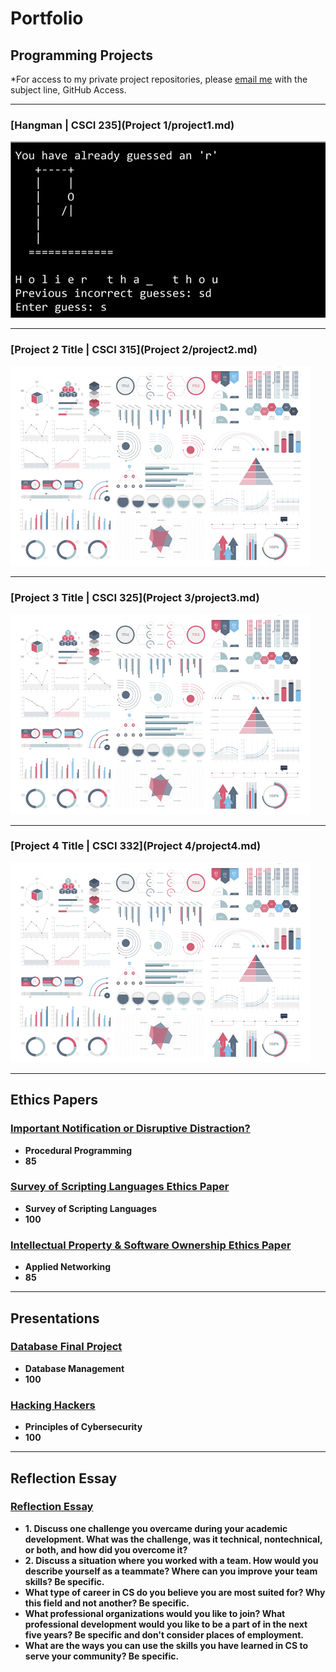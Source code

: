 Portfolio
=========

Programming Projects
--------------------

*For access to my private project repositories, please [email me](mailto:clgibson@csustudent.net) with the subject line, GitHub Access.

---
### [Hangman | CSCI 235](Project 1/project1.md)

![Hangman](/images/error.jpg)

---
### [Project 2 Title | CSCI 315](Project 2/project2.md)

![Project 2 Thumbnail Name](images/dummy_thumbnail.jpg)

---
### [Project 3 Title | CSCI 325](Project 3/project3.md)

![Project 3 Thumbnail Name](images/dummy_thumbnail.jpg)

---
### [Project 4 Title | CSCI 332](Project 4/project4.md)

![Project 4 Thumbnail Name](images/dummy_thumbnail.jpg)

---

Ethics Papers
-------------

### [Important Notification or Disruptive Distraction?](/pdf/Notification%20Disctractions_Gibson.pdf)

-   **Procedural Programming** 
-   **85**

### [Survey of Scripting Languages Ethics Paper](/pdf/SOSL%20Ethics%20Paper_Gibson%20.pdf)

-   **Survey of Scripting Languages** 
-   **100**

### [Intellectual Property & Software Ownership Ethics Paper](/pdf/Intellectual%20Property_Ethics%20Paper_Applied%20Networking.pdf)

-   **Applied Networking**  
-   **85**

---

Presentations
-------------

### [Database Final Project](/pdf/Final%20Project_Gibson.pdf)

-   **Database Management** 
-   **100**


### [Hacking Hackers](/pdf/Hacking%20Hackers.pdf)

-   **Principles of Cybersecurity** 
-   **100**

---

Reflection Essay 
-------------
### [Reflection Essay](./Reflection%20Essay.md)

-   **1. Discuss one challenge you overcame during your academic development. What was the challenge, was it technical, nontechnical, or both, and how did you overcome it?**
-   **2. Discuss a situation where you worked with a team. How would you describe yourself as a teammate? Where can you improve your team skills? Be specific.**
-   **What type of career in CS do you believe you are most suited for? Why this field and not another? Be specific.**
-   **What professional organizations would you like to join? What professional development would you like to be a part of in the next five years? Be specific and don't consider places of employment.**
-   **What are the ways you can use the skills you have learned in CS to serve your community? Be specific.** 

